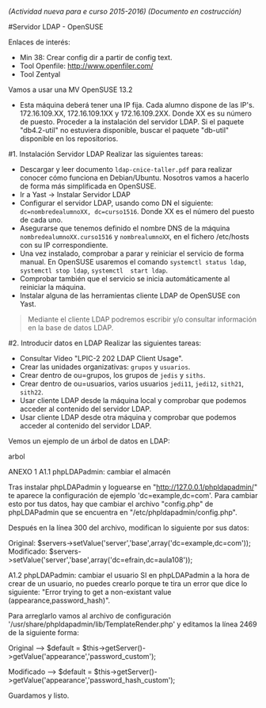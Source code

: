 
*(Actividad nueva para e curso 2015-2016)*
*(Documento en costrucción)*

#Servidor LDAP - OpenSUSE

Enlaces de interés:
* Min 38: Crear config dir a partir de config text.
* Tool Openfile: http://www.openfiler.com/
* Tool Zentyal

Vamos a usar una MV OpenSUSE 13.2
* Esta máquina deberá tener una IP fija. Cada alumno dispone de las IP's. 172.16.109.XX, 172.16.109.1XX y 172.16.109.2XX. Donde XX es su número de puesto.
    Proceder a la instalación del servidor LDAP. Si el paquete "db4.2-util" no estuviera disponible, buscar el paquete "db-util" disponible en los repositorios.

#1. Instalación Servidor LDAP
Realizar las siguientes tareas:
* Descargar y leer documento `ldap-cnice-taller.pdf` para realizar conocer cómo funciona en Debian/Ubuntu.
Nosotros vamos a hacerlo de forma más simplificada en OpenSUSE.
* Ir a Yast -> Instalar Servidor LDAP
* Configurar el servidor LDAP, usando como DN el siguiente: `dc=nombredealumnoXX, dc=curso1516`.
Donde XX es el número del puesto de cada uno.
* Asegurarse que tenemos definido el nombre DNS de la máquina `nombredealumnoXX.curso1516` y
`nombrealumnoXX`,  en el fichero /etc/hosts con su IP correspondiente.
* Una vez instalado, comprobar a parar y reiniciar el servicio de forma manual. En OpenSUSE usaremos
el comando `systemctl status ldap`, `systemctl stop ldap`, `systemctl  start ldap`.
* Comprobar también que el servicio se inicia automáticamente al reiniciar la máquina. 
* Instalar alguna de las herramientas cliente LDAP de OpenSUSE con Yast.

> Mediante el cliente LDAP podremos escribir y/o consultar información en la base de datos LDAP.

#2. Introducir datos en LDAP
Realizar las siguientes tareas:
* Consultar Vídeo "LPIC-2 202 LDAP Client Usage".
* Crear las unidades organizativas: `grupos` y `usuarios`.
* Crear dentro de ou=grupos, los grupos de `jedis` y `siths`.
* Crear dentro de ou=usuarios, varios usuarios `jedi11`, `jedi12`, `sith21`, `sith22`.
* Usar cliente LDAP desde la máquina local y comprobar que podemos acceder al contenido del servidor LDAP.
* Usar cliente LDAP desde otra máquina y comprobar que podemos acceder al contenido del servidor LDAP.

Vemos un ejemplo de un árbol de datos en LDAP:

arbol

ANEXO 1
A1.1 phpLDAPadmin: cambiar el almacén

Tras instalar phpLDAPadmin y loguearse en "http://127.0.0.1/phpldapadmin/" te aparece la configuración de ejemplo 'dc=example,dc=com'. Para cambiar esto por tus datos, hay que cambiar el archivo "config.php" de phpLDAPadmin que se encuentra en "/etc/phpldapadmin/config.php".

Después en la línea 300 del archivo, modifican lo siguiente por sus datos:

Original: $servers->setValue('server','base',array('dc=example,dc=com'));
Modificado: $servers->setValue('server','base',array('dc=efrain,dc=aula108'));

A1.2 phpLDAPadmin: cambiar el usuario
SI en phpLDAPadmin a la hora de crear de un usuario, no puedes crearlo porque te tira un error que dice lo siguiente: "Error trying to get a non-existant value (appearance,password_hash)".

Para arreglarlo vamos al archivo de configuración '/usr/share/phpldapadmin/lib/TemplateRender.php' y editamos la línea 2469 de la siguiente forma:

Original --> $default = $this->getServer()->getValue('appearance','password_custom');

Modificado --> $default = $this->getServer()->getValue('appearance','password_hash_custom');

Guardamos y listo.
